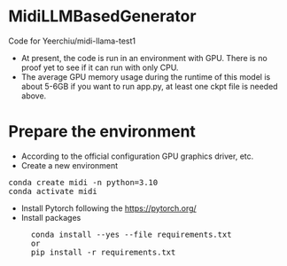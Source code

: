 # MidiLLMBasedGenerator
Code for Yeerchiu/midi-llama-test1
* At present, the code is run in an environment with GPU. There is no proof yet to see if it can run with only CPU.
* The average GPU memory usage during the runtime of this model is about 5-6GB
if you want to run app.py, at least one ckpt file is needed above.

# Prepare the environment
- According to the official configuration GPU graphics driver, etc.
- Create a new environment
<pre>
conda create midi -n python=3.10
conda activate midi
</pre>
- Install Pytorch following the <a>https://pytorch.org/</a>
- Install packages
  <pre>
    conda install --yes --file requirements.txt
    or
    pip install -r requirements.txt
  </pre>



